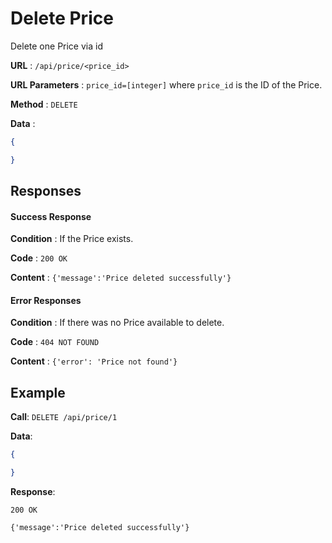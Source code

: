 # Delete Price

Delete one Price via id

**URL** : `/api/price/<price_id>`

**URL Parameters** : `price_id=[integer]` where `price_id` is the ID of the Price.

**Method** : `DELETE`

**Data** : 

```json
{

}
```

## Responses

#### Success Response

**Condition** : If the Price exists.

**Code** : `200 OK`

**Content** : `{'message':'Price deleted successfully'}`

#### Error Responses

**Condition** : If there was no Price available to delete.

**Code** : `404 NOT FOUND`

**Content** : `{'error': 'Price not found'}`


## Example 

**Call**: `DELETE /api/price/1`

**Data**:

```json
{

}
```

**Response**: 

`200 OK`

`{'message':'Price deleted successfully'}`
